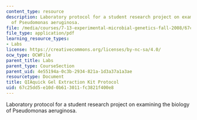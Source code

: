 ```yaml
---
content_type: resource
description: Laboratory protocol for a student research project on examining the biology
  of Pseudomonas aeruginosa.
file: /media/courses/7-13-experimental-microbial-genetics-fall-2008/67c25dd5e10d0b613011fc3821f400e8_MIT7_13f08_lab18_Protocol_QIAquickGel.pdf
file_type: application/pdf
learning_resource_types:
- Labs
license: https://creativecommons.org/licenses/by-nc-sa/4.0/
ocw_type: OCWFile
parent_title: Labs
parent_type: CourseSection
parent_uid: 4e55194a-0c3b-2934-821a-1d3a37a1a3ae
resourcetype: Document
title: QIAquick Gel Extraction Kit Protocol
uid: 67c25dd5-e10d-0b61-3011-fc3821f400e8
---
```

Laboratory protocol for a student research project on examining the biology of Pseudomonas aeruginosa.